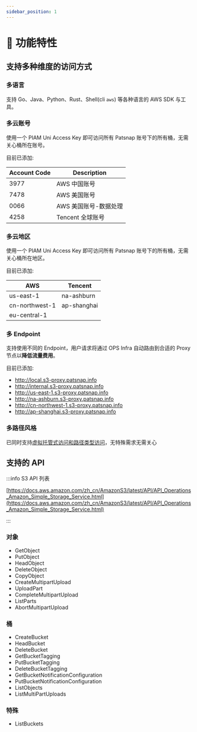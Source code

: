 ```yaml
---
sidebar_position: 1
---
```


# 🚀 功能特性

## 支持多种维度的访问方式

### 多语言

支持 Go、Java、Python、Rust、Shell(cli `aws`) 等各种语言的 AWS SDK 与工具。

### 多云账号

使用一个 PIAM Uni Access Key 即可访问所有 Patsnap 账号下的所有桶，无需关心桶所在账号。

目前已添加:

| Account Code | Description   |
|--------------|---------------|
| 3977         | AWS 中国账号      |
| 7478         | AWS 美国账号      |
| 0066         | AWS 美国账号-数据处理 |
| 4258         | Tencent 全球账号  |

### 多云地区

使用一个 PIAM Uni Access Key 即可访问所有 Patsnap 账号下的所有桶，无需关心桶所在地区。

目前已添加:

| AWS            | Tencent     |
|----------------|-------------|
| us-east-1      | na-ashburn  |
| cn-northwest-1 | ap-shanghai |
| eu-central-1   |             |

### 多 Endpoint

支持使用不同的 Endpoint，用户请求将通过 OPS Infra 自动路由到合适的 Proxy 节点以**降低流量费用**。

目前已添加:

- http://local.s3-proxy.patsnap.info
- http://internal.s3-proxy.patsnap.info
- http://us-east-1.s3-proxy.patsnap.info
- http://na-ashburn.s3-proxy.patsnap.info
- http://cn-northwest-1.s3-proxy.patsnap.info
- http://ap-shanghai.s3-proxy.patsnap.info

### 多路径风格

已同时支持[虚拟托管式访问和路径类型访问](https://docs.aws.amazon.com/zh_cn/AmazonS3/latest/userguide/access-bucket-intro.html)，无特殊需求无需关心

## 支持的 API

:::info S3 API 列表

[https://docs.aws.amazon.com/zh_cn/AmazonS3/latest/API/API_Operations_Amazon_Simple_Storage_Service.html](https://docs.aws.amazon.com/zh_cn/AmazonS3/latest/API/API_Operations_Amazon_Simple_Storage_Service.html)

:::

### 对象

- GetObject
- PutObject
- HeadObject
- DeleteObject
- CopyObject
- CreateMultipartUpload
- UploadPart
- CompleteMultipartUpload
- ListParts
- AbortMultipartUpload

### 桶

- CreateBucket
- HeadBucket
- DeleteBucket
- GetBucketTagging
- PutBucketTagging
- DeleteBucketTagging
- GetBucketNotificationConfiguration
- PutBucketNotificationConfiguration
- ListObjects
- ListMultiPartUploads

### 特殊

- ListBuckets
